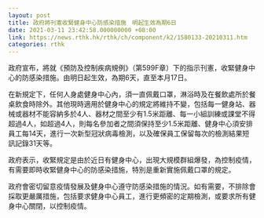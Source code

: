 ```yaml
---
layout: post
title: 政府將刊憲收緊健身中心防感染措施　明起生效為期6日
date: 2021-03-11 23:42:58.000000000 +08:00
link: https://news.rthk.hk/rthk/ch/component/k2/1580133-20210311.htm
categories: rthk
---
```


政府宣布，將就《預防及控制疾病規例》（第599F章）下的指示刊憲，收緊健身中心的防感染措施。由明日起生效，為期6天，直至本月17日。

在新規定下，任何人身處健身中心內，須一直佩戴口罩，淋浴時及在餐飲處所於餐桌飲食時除外。其他現時適用於健身中心的規定將維持不變，包括每一健身站、器械或器材不能容納多於4人、器材之間至少有1.5米距離、每一小組訓練或課堂不得超過4人，如超過4人，則每名參加者之間須保持至少1.5米距離、健身中心須安排員工每14天，進行一次新型冠狀病毒檢測，以及確保員工保留每次的檢測結果短訊記錄31天等。

政府表示，收緊規定是由於近日有健身中心，出現大規模群組爆發，為控制疫情，有需要即時收緊健身中心的防感染措施，特別是重新實施佩戴口罩的規定。

政府會密切留意疫情發展及健身中心遵守防感染措施的情況。如有需要，不排除會採取更嚴厲措施，包括要求健身中心員工，進行更頻密的定期檢測，或要求所有健身中心關閉，以控制疫情。

